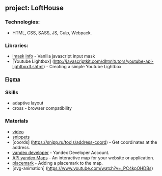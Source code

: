 ## project: LoftHouse

### Technologies:
*  HTML, CSS, SASS, JS, Gulp, Webpack.

### Libraries:
* [imask](https://imask.js.org/) [info](https://codelab.pro/maska-dlya-vvoda-telefona-na-javascript/) - Vanilla javascript input mask
* [Youtube Lightbox] (http://javascriptkit.com/dhtmltutors/youtube-api-lightbox3.shtml) - Creating a simple Youtube Lightbox

### [Figma](https://www.figma.com/file/JfWmmx1cmgGc3iOfeNpJV7/Loft-House---Квартиры-(Copy)?node-id=3%3A121&mode=dev)

### Skills
* adaptive layout
* cross - browser compatibility


### Materials
* [video](https://www.youtube.com/watch?v=-YAzSex8zIo)
* [snippets](https://www.youtube.com/watch?v=FJa-xmR-e0c)
* [coords] (https://snipp.ru/tools/address-coord) - Get coordinates at the address.
* [yandex developer](https://developer.tech.yandex.ru/) - Yandex Developer Account.
* [API yandex Maps](https://yandex.ru/maps-api/products/js-api) - An interactive map for your website or application.
* [placemark](https://yandex.ru/dev/jsapi30/doc/ru/examples/cases/placemark) - Adding a placemark to the map.
* [svg-animation] (https://www.youtube.com/watch?v=_PC4kpOHDBs)